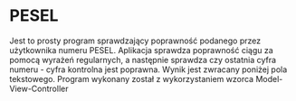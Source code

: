 # PESEL

Jest to prosty program sprawdzający poprawność podanego przez użytkownika numeru PESEL. Aplikacja sprawdza poprawność ciągu
za pomocą wyrażeń regularnych, a następnie sprawdza czy ostatnia cyfra numeru - cyfra kontrolna jest poprawna.
Wynik jest zwracany poniżej pola tekstowego. Program wykonany został z wykorzystaniem wzorca Model-View-Controller
